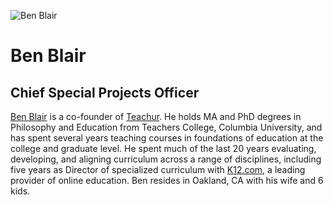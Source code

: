 ![Ben Blair](assets/ben-blair.png)
# Ben Blair
## Chief Special Projects Officer
[Ben Blair](https://www.linkedin.com/in/ben-blair-9838bb1) is a co-founder of [Teachur](https://www.teachur.co/). He holds MA and PhD degrees in Philosophy and Education from Teachers College, Columbia University, and has spent several years teaching courses in foundations of education at the college and graduate level. He spent much of the last 20 years evaluating, developing, and aligning curriculum across a range of disciplines, including five years as Director of specialized curriculum with [K12.com](http://transfigurism.org/pages/about/management/k12.com), a leading provider of online education. Ben resides in Oakland, CA with his wife and 6 kids.
